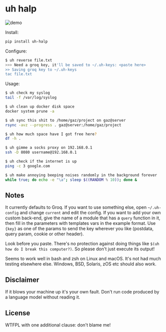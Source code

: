 # uh halp

![demo](video.gif)

Install:

```bash
pip install uh-halp
```

Configure:

```bash
$ uh reverse file.txt
>>> Need a groq key, it'll be saved to ~/.uh-keys: <paste here>
>> Saving groq key to ~/.uh-keys
tac file.txt
```

Usage:

```bash
$ uh check my syslog
tail -f /var/log/syslog

$ uh clean up docker disk space
docker system prune -a

$ uh sync this shit to /home/gaz/project on gaz@server
rsync -avz --progress . gaz@server:/home/gaz/project

$ uh how much space have I got free here?
df -h .

$ uh gimme a socks proxy on 192.168.0.1
ssh -D 8080 username@192.168.0.1

$ uh check if the internet is up
ping -c 3 google.com

$ uh make annoying beeping noises randomly in the background forever
while true; do echo -e "\a"; sleep $((RANDOM % 10)); done &
```

## Notes

It currently defaults to Groq. If you want to use something else, open
`~/.uh-config` and change `current` and edit the config. If you want
to add your own custom back-end, give the name of a module that has a
`query` function in it, then fill in the parameters with templates vars
in the example format. Use `{key}` as one of the params to send the key
wherever you like (postdata, query param, cookie or other header).

Look before you paste. There's no protection against doing things like
`$(uh how do I break this computer?)`. So please don't just execute its
output!

Seems to work well in bash and zsh on Linux and macOS. It's not had much
testing elsewhere else. Windows, BSD, Solaris, zOS etc should also work.

## Disclaimer

If it blows your machine up it's your own fault. Don't run code produced by
a language model without reading it.

## License

WTFPL with one additional clause: don't blame me!
